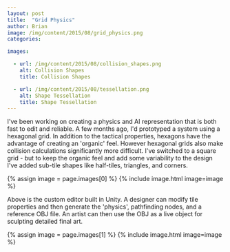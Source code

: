 ```yaml
---
layout: post
title:  "Grid Physics"
author: Brian
image: /img/content/2015/08/grid_physics.png
categories: 

images:

  - url: /img/content/2015/08/collision_shapes.png
    alt: Collision Shapes
    title: Collision Shapes

  - url: /img/content/2015/08/tessellation.png
    alt: Shape Tessellation
    title: Shape Tessellation
---
```


I've been working on creating a physics and AI representation that is both fast to edit and reliable.  A few months ago, I'd prototyped a system using a hexagonal grid.  In addition to the tactical properties, hexagons have the advantage of creating an 'organic' feel.  However hexagonal grids also make collision calculations significantly more difficult.  I've switched to a square grid - but to keep the organic feel and add some variability to the design I've added sub-tile shapes like half-tiles, triangles, and corners.

{% assign image = page.images[0] %} 
{% include image.html image=image %}

Above is the custom editor built in Unity.  A designer can modify tile properties and then generate the 'physics', pathfinding nodes, and a reference OBJ file.  An artist can then use the OBJ as a live object for sculpting detailed final art. 

{% assign image = page.images[1] %} 
{% include image.html image=image %}